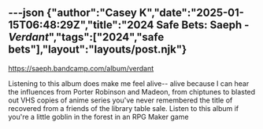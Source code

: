 ---json
{"author":"Casey K","date":"2025-01-15T06:48:29Z","title":"2024 Safe Bets: Saeph - _Verdant_","tags":["2024","safe bets"],"layout":"layouts/post.njk"}
---
https://saeph.bandcamp.com/album/verdant

Listening to this album does make me feel alive-- alive because I can hear the influences from Porter Robinson and Madeon, from chiptunes to blasted out VHS copies of anime series you&#x27;ve never remembered the title of recovered from a friends of the library table sale. Listen to this album if you&#x27;re a little goblin in the forest in an RPG Maker game
